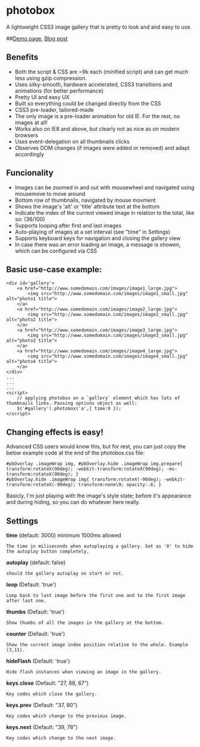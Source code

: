 photobox
========

A lightweight CSS3 image gallery that is pretty to look and and easy to use.

##[Demo page](http://dropthebit.com/demos/photobox/), [Blog post](http://dropthebit.com/500/photobox-css3-image-gallery-jquery-plugin/)

## Benefits
* Both the script & CSS are ~9k each (minified script) and can get much less using gzip compression.
*    Uses silky-smooth, hardware accelerated, CSS3 transitions and animations (for better performance)
*   Pretty UI and easy UX
*   Built so everything could be changed directly from the CSS 
*   CSS3 pre-loader, tailored-made
*   The only image is a pre-loader animation for old IE. For the rest, no images at all!
*   Works also on IE8 and above, but clearly not as nice as on modern browsers
*   Uses event-delegation on all thumbnails clicks
*   Observes DOM changes (if images were added or removed) and adapt accordingly



## Funcionality

*    Images can be zoomed in and out with mousewheel and navigated using mousemove to move around
*    Bottom row of thumbnails, navigated by mouse movment
*    Shows the image's 'alt' or 'title' attribute text at the bottom
*    Indicate the index of the current viewed image in relation to the total, like so: (36/100)
*    Supports looping after first and last images
*    Auto-playing of images at a set interval (see "time" in Settings)
*    Supports keyboard keys for navigation and closing the gallery view
*    In case there was an error loading an image, a message is showen, which can be configured via CSS

## Basic use-case example:
    <div id='gallery'>
        <a href="http://www.somedomain.com/images/image1_large.jpg">
        	<img src="http://www.somedomain.com/images/image1_small.jpg" alt="photo1 title">
    	</a>
    	<a href="http://www.somedomain.com/images/image2_large.jpg">
    		<img src="http://www.somedomain.com/images/image2_small.jpg" alt="photo2 title">
    	</a>
    	<a href="http://www.somedomain.com/images/image3_large.jpg">
    		<img src="http://www.somedomain.com/images/image3_small.jpg" alt="photo3 title">
    	</a>
    	<a href="http://www.somedomain.com/images/image4_large.jpg">
    		<img src="http://www.somedomain.com/images/image4_small.jpg" alt="photo4 title">
    	</a>
    </div>
    ...
    ...
    ...
    <script>
        // applying photobox on a `gallery` element which has lots of thumbnails links. Passing options object as well:
    	$('#gallery').photobox('a',{ time:0 });
    </script>

## Changing effects is easy!
Advanced CSS users would know this, but for rest, you can just copy the below example code at the end of the photobox.css file:
    
    #pbOverlay .imageWrap img, #pbOverlay.hide .imageWrap img.prepare{ transform:rotateX(90deg); -webkit-transform:rotateX(90deg); -ms-transform:rotateX(90deg); }
    #pbOverlay.hide .imageWrap img{ transform:rotateX(-90deg); -webkit-transform:rotateX(-90deg); transform:none\9; opacity:.6; }

Basicly, I'm just playing with the image's style state; before it's appearance and during hiding, so you can do whatever here really.

## Settings
**time** (default: 3000) minimum 1000ms allowed

    The time in miliseconds when autoplaying a gallery. Set as '0' to hide the autoplay button completely.

**autoplay** (default: false)

    should the gallery autoplay on start or not.

**loop** (Default: 'true')

    Loop back to last image before the first one and to the first image after last one.
    
**thumbs** (Default: 'true') 

    Show thumbs of all the images in the gallery at the bottom.
   
**counter** (Default: 'true')

    Show the current image index position relative to the whole. Example (3,11). 
   
**hideFlash** (Default: 'true')

    Hide flash instances when viewing an image in the gallery.

**keys.close** (Default: "27, 88, 67")

    Key codes which close the gallery.

**keys.prev** (Default: "37, 80")

    Key codes which change to the previous image.

**keys.next** (Default: "39, 78")

    Key codes which change to the next image.
